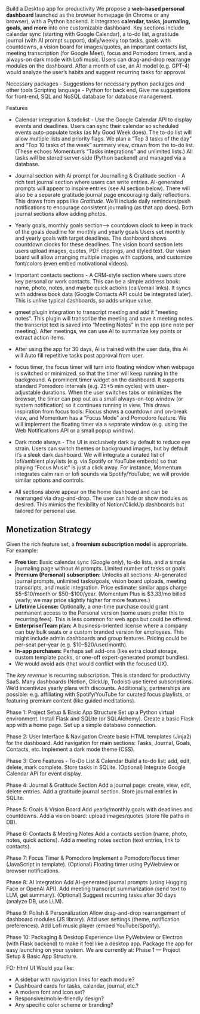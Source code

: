 Build a Desktop app for productivity 
We propose a **web-based personal dashboard** launched as the browser homepage (in Chrome or any browser), with a Python backend. It integrates **calendar, tasks, journaling, goals, and more** into one customizable dashboard. Key sections include calendar sync (starting with Google Calendar), a to-do list, a gratitude journal (with AI prompt support), daily/weekly top tasks, goals with countdowns, a vision board for images/quotes, an important contacts list, meeting transcription (for Google Meet), focus and Pomodoro timers, and a always-on dark mode with Lofi music. Users can drag-and-drop rearrange modules on the dashboard. After a month of use, an AI model (e.g. GPT-4) would analyze the user’s habits and suggest recurring tasks for approval.

Necessary packages - Suggestions for necessary python packages and other tools 
Scripting language - Python for back end, Give me suggestions for front-end, SQL and NoSQL database for database management. 

Features 
- Calendar integration & todolist - Use the Google Calendar API to display events and deadlines. Users can sync their calendar so scheduled events auto-populate tasks (as My Good Week does). The to-do list will allow multiple lists and priority flags. We plan a “Top 3 tasks of the day” and “Top 10 tasks of the week” summary view, drawn from the to-do list. (These echoes Momentum’s “Tasks integrations” and unlimited lists.) All tasks will be stored server-side (Python backend) and managed via a database.

- Journal section with Ai prompt for Journalling & Gratitude section - A rich text journal section where users can write entries. AI-generated prompts will appear to inspire entries (see AI section below). There will also be a separate gratitude journal page encouraging daily reflections. This draws from apps like *Gratitude*. We’ll include daily reminders/push notifications to encourage consistent journaling (as that app does). Both journal sections allow adding photos.
- Yearly goals, monthly goals section--> countdown clock to keep in track of the goals deadline for monthly and yearly goals Users set monthly and yearly goals with target deadlines. The dashboard shows countdown clocks for these deadlines. The vision board section lets users upload images, quotes, PDF clippings, and styled text. Our vision board will allow arranging multiple images with captions, and customize font/colors (even embed motivational videos).
- Important contacts sections - A CRM-style section where users store key personal or work contacts. This can be a simple address book: name, photo, notes, and maybe quick actions (call/email links). It syncs with address book data (Google Contacts API could be integrated later). This is unlike typical dashboards, so adds unique value.
- gmeet plugin integration to transcript meeting and add it "meeting notes". This plugin will transcribe the meeting and save it meeting notes.  the transcript text is saved into “Meeting Notes” in the app (one note per meeting). After meetings, we can use AI to summarize key points or extract action items. 
- After using the app for 30 days, Ai is trained with the user data, this Ai will Auto fill repetitive tasks post approval from user. 
- focus timer, the focus timer will turn into floating window when webpage is switched or minimized. so that the timer will keep running in the background. A prominent timer widget on the dashboard. It supports standard Pomodoro intervals (e.g. 25+5 min cycles) with user-adjustable durations. When the user switches tabs or minimizes the browser, the timer can pop out as a small always-on-top window (or system notification) so it continues running in view. This draws inspiration from focus tools: Flocus shows a countdown and on-break view, and Momentum has a “Focus Mode” and Pomodoro feature. We will implement the floating timer via a separate window (e.g. using the Web Notifications API or a small popup window).
- Dark mode always - The UI is exclusively dark by default to reduce eye strain. Users can switch themes or background images, but by default it’s a sleek dark dashboard. We will integrate a curated list of lofi/ambient playlists (e.g. via Spotify or YouTube embeds) so that playing “Focus Music” is just a click away. For instance, Momentum integrates calm rain or lofi sounds via Spotify/YouTube; we will provide similar options and controls.
- All sections above appear on the home dashboard and can be rearranged via drag-and-drop. The user can hide or show modules as desired. This mimics the flexibility of Notion/ClickUp dashboards but tailored for personal use.

## Monetization Strategy

Given the rich feature set, a **freemium subscription model** is appropriate. For example:

* **Free tier:** Basic calendar sync (Google only), to-do lists, and a simple journaling page without AI prompts. Limited number of tasks or goals.
* **Premium (Personal) subscription:** Unlocks all sections: AI-generated journal prompts, unlimited tasks/goals, vision board uploads, meeting transcripts, and music integration. Price estimate: similar apps charge \$5–\$10/month or \$50–\$100/year. (Momentum Plus is \$3.33/mo billed yearly; we may price slightly higher for more features.)
* **Lifetime License:** Optionally, a one-time purchase could grant permanent access to the Personal version (some users prefer this to recurring fees). This is less common for web apps but could be offered.
* **Enterprise/Team plan:** A business-oriented license where a company can buy bulk seats or a custom branded version for employees. This might include admin dashboards and group features. Pricing could be per-seat per-year (e.g. \$10–\$20/user/month).
* **In-app purchases:** Perhaps sell add-ons (like extra cloud storage, custom template packs, or one-off expert-generated prompt bundles).
* We would avoid ads (that would conflict with the focused UX).

The *key revenue* is recurring subscription. This is standard for productivity SaaS. Many dashboards (Notion, ClickUp, Todoist) use tiered subscriptions. We’d incentivize yearly plans with discounts. Additionally, partnerships are possible: e.g. affiliating with Spotify/YouTube for curated focus playlists, or featuring premium content (like guided meditations).


Phase 1: Project Setup & Basic App Structure
Set up a Python virtual environment.
Install Flask and SQLite (or SQLAlchemy).
Create a basic Flask app with a home page.
Set up a simple database connection.

Phase 2: User Interface & Navigation
Create basic HTML templates (Jinja2) for the dashboard.
Add navigation for main sections: Tasks, Journal, Goals, Contacts, etc.
Implement a dark mode theme (CSS).

Phase 3: Core Features - To-Do List & Calendar
Build a to-do list: add, edit, delete, mark complete.
Store tasks in SQLite.
(Optional) Integrate Google Calendar API for event display.

Phase 4: Journal & Gratitude Section
Add a journal page: create, view, edit, delete entries.
Add a gratitude journal section.
Store journal entries in SQLite.

Phase 5: Goals & Vision Board
Add yearly/monthly goals with deadlines and countdowns.
Add a vision board: upload images/quotes (store file paths in DB).

Phase 6: Contacts & Meeting Notes
Add a contacts section (name, photo, notes, quick actions).
Add a meeting notes section (text entries, link to contacts).

Phase 7: Focus Timer & Pomodoro
Implement a Pomodoro/focus timer (JavaScript in template).
(Optional) Floating timer using PyWebview or browser notifications.

Phase 8: AI Integration
Add AI-generated journal prompts (using Hugging Face or OpenAI API).
Add meeting transcript summarization (send text to LLM, get summary).
(Optional) Suggest recurring tasks after 30 days (analyze DB, use LLM).

Phase 9: Polish & Personalization
Allow drag-and-drop rearrangement of dashboard modules (JS library).
Add user settings (theme, notification preferences).
Add Lofi music player (embed YouTube/Spotify).

Phase 10: Packaging & Desktop Experience
Use PyWebview or Electron (with Flask backend) to make it feel like a desktop app.
Package the app for easy launching on your system.
We are currently at: Phase 1 — Project Setup & Basic App Structure.

FOr Html UI 
Would you like:

- A sidebar with navigation links for each module?
- Dashboard cards for tasks, calendar, journal, etc.?
- A modern font and icon set?
- Responsive/mobile-friendly design?
- Any specific color scheme or branding?